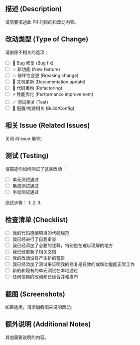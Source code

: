 ## 描述 (Description)

请简要描述此 PR 的目的和改动内容。

## 改动类型 (Type of Change)

请删除不相关的选项：

- [ ] 🐛 Bug 修复 (Bug fix)
- [ ] ✨ 新功能 (New feature)
- [ ] 💥 破坏性变更 (Breaking change)
- [ ] 📝 文档更新 (Documentation update)
- [ ] 🎨 代码重构 (Refactoring)
- [ ] ⚡ 性能优化 (Performance improvement)
- [ ] ✅ 测试相关 (Test)
- [ ] 🔧 配置/构建相关 (Build/Config)

## 相关 Issue (Related Issues)

关闭 #(issue 编号)

## 测试 (Testing)

请描述你如何测试了这些改动：

- [ ] 单元测试通过
- [ ] 集成测试通过
- [ ] 手动测试通过

测试步骤：
1. 
2. 
3. 

## 检查清单 (Checklist)

- [ ] 我的代码遵循项目的代码规范
- [ ] 我已经进行了自我审查
- [ ] 我已经添加了必要的注释，特别是在难以理解的地方
- [ ] 我已经更新了相关文档
- [ ] 我的改动没有产生新的警告
- [ ] 我已经添加了测试来证明我的修复是有效的或新功能能正常工作
- [ ] 新的和现有的单元测试在本地通过
- [ ] 任何依赖的改动都已经合并和发布

## 截图 (Screenshots)

如果适用，请添加截图来说明改动。

## 额外说明 (Additional Notes)

其他需要说明的内容。

